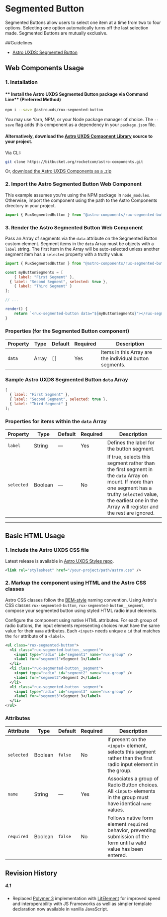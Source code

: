 # Segmented Button

Segmented Buttons allow users to select one item at a time from two to four options. Selecting one option automatically turns off the last selection made. Segmented Buttons are mutually exclusive.

##Guidelines

- [Astro UXDS: Segmented Button](https://astrouxds.com/ui-components/segmented-button)

## Web Components Usage

### 1. Installation

#### ** Install the Astro UXDS Segmented Button package via Command Line** (Preferred Method)

```sh
npm i --save @astrouxds/rux-segmented-button
```

You may use Yarn, NPM, or your Node package manager of choice. The `--save` flag adds this component as a dependency in your `package.json` file.

#### **Alternatively**, download the [Astro UXDS Component Library](https://bitbucket.org/rocketcom/astro-components/src/master/) source to your project.

Via CLI:

```sh
git clone https://bitbucket.org/rocketcom/astro-components.git
```

Or, [download the Astro UXDS Components as a .zip](https://bitbucket.org/rocketcom/astro-components/get/master.zip)

### 2. Import the Astro Segmented Button Web Component

This example assumes you're using the NPM package in `node_modules`. Otherwise, import the component using the path to the Astro Components directory in your project.

```javascript
import { RuxSegmentedButton } from "@astro-components/rux-segmented-button/rux-segmented-button.js";
```

### 3. Render the Astro Segmented Button Web Component

Pass an Array of segments via the `data` attribute on the Segmented Button custom element. Segment items in the `data` Array must be objects with a `label` string. The first item in the Array will be auto-selected unless another segment item has a `selected` property with a truthy value:

```javascript
import { RuxSegmentedButton } from "@astro-components/rux-segmented-button/rux-segmented-button.js";

const myButtonSegments = [
	{ label: "First Segment" },
  { label: "Second Segment", selected: true },
	{ label: "Third Segment" }
];

// ...

render() {
	return `<rux-segmented-button data="${myButtonSegments}"></rux-segmented-button>`;
}
```


### Properties (for the Segmented Button component)
| Property | Type | Default | Required | Description |
| --- | --- | --- | --- | --- |
| `data` | Array | `[]` | Yes | Items in this Array are the individual button segments. |

### Sample Astro UXDS Segmented Button `data` Array

```js
[
  { label: "First Segment" },
  { label: "Second Segment", selected: true },
  { label: "Third Segment" }
];
```

### Properties for items within the `data` Array
| Property | Type | Default | Required | Description |
| --- | --- | --- | --- | --- |
| `label`    | String  | — | Yes | Defines the label for the button segment. |
| `selected` | Boolean | — | No | If true, selects this segment rather than the first segment in the `data` Array on mount. If more than one segment has a truthy `selected` value, the earliest one in the Array will register and the rest are ignored. |

---

## Basic HTML Usage

### 1. Include the Astro UXDS CSS file

Latest release is available in [Astro UXDS Styles repo](https://bitbucket.org/rocketcom/astro-styles/src/master/).

```xml
<link rel="stylesheet" href="/your-project/path/astro.css" />
```

### 2. Markup the component using HTML and the Astro CSS classes
Astro CSS classes follow the [BEM-style](http://getbem.com/introduction/) naming convention. Using Astro's CSS classes `rux-segmented-button`, `rux-segmented-button__segment`, compose your segmented button using styled HTML radio input elements. 

Configure the component using native HTML attributes. For each group of radio buttons, the input elements representing choices must have the same value for their `name` attributes. Each `<input>` needs unique a `id` that matches the `for` attribute of a `<label>`.


```xml
<ul class="rux-segmented-button">
  <li class="rux-segmented-button__segment">
    <input type="radio" id="segment1" name="rux-group" />
    <label for="segment1">Segment 1</label>
  </li>
  <li class="rux-segmented-button__segment">
    <input type="radio" id="segment2" name="rux-group" />
    <label for="segment2">Segment 2</label>
  </li>
  <li class="rux-segmented-button__segment">
    <input type="radio" id="segment3" name="rux-group" />
    <label for="segment3">Segment 3</label>
  </li>
</ul>
```

### Attributes
| Attribute | Type | Default | Required | Description |
| --- | --- | --- | --- | --- |
| `selected` | Boolean | `false` | No | If present on the `<input>` element, selects this segment rather than the first radio input element in the group. |
| `name` | String | — | Yes | Associates a group of Radio Button choices. All `<input>` elements in the group must have identical `name` values. |
| `required` | Boolean | `false` | No | Follows native form element `required` behavior, preventing submission of the form until a valid value has been entered. |



## Revision History

##### **4.1**

- Replaced [Polymer 3](https://www.polymer-project.org) implementation with [LitElement](https://lit-element.polymer-project.org/) for improved speed and interoperability with JS Frameworks as well as simpler template declaration now available in vanilla JavaScript.
